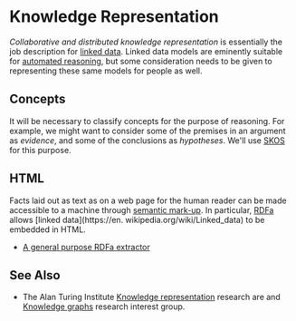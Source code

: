 # Knowledge Representation

*Collaborative and distributed knowledge representation* is essentially the job description for [linked data](https://en.wikipedia.org/wiki/Linked_data). Linked data models are eminently suitable for [automated reasoning](https://en.wikipedia.org/wiki/Automated_reasoning), but some consideration needs to be given to representing these same models for people as well. 

## Concepts
It will be necessary to classify concepts for the purpose of reasoning. For example, we might want to consider some of the premises in an argument as *evidence*, and some of the conclusions as *hypotheses*. We'll use [SKOS](https://www.w3.org/TR/skos-primer/) for this purpose.

## HTML
Facts laid out as text as on a web page for the human reader can be made accessible to a machine through [semantic mark-up](https://en.wikipedia.org/wiki/Semantic_HTML). In particular, [RDFa](https://en.wikipedia.org/wiki/RDFa) allows [linked data](https://en. wikipedia.org/wiki/Linked_data) to be embedded in HTML.

* [A general purpose RDFa extractor](rdfa)

## See Also
* The Alan Turing Institute [Knowledge representation](https://www.turing.ac.uk/research/research-areas/artificial-intelligence/knowledge-representation) research are and [Knowledge graphs](https://www.turing.ac.uk/research/interest-groups/knowledge-graphs) research interest group.
